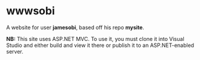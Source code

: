 wwwsobi
=======

A website for user **jamesobi**, based off his repo **mysite**.

**NB:** This site uses ASP.NET MVC.  To use it, you must clone it into Visual Studio and either build and view it there or publish it to an ASP.NET-enabled server.
